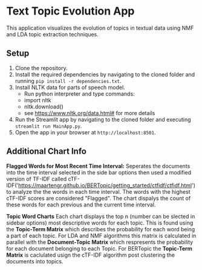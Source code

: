 # Text Topic Evolution App

This application visualizes the evolution of topics in textual data using NMF and LDA topic extraction techniques.

## Setup

1. Clone the repository.
2. Install the required dependencies by navigating to the cloned folder and running `pip install -r dependencies.txt`.
3. Install NLTK data for parts of speech model.
    - Run python interpreter and type commands:
    - import nltk
    - nltk.download()
    - see https://www.nltk.org/data.html# for more details
4. Run the Streamlit app by navigating to the cloned folder and executing `streamlit run MainApp.py`.
5. Open the app in your browser at `http://localhost:8501`.

## Additional Chart Info
**Flagged Words for Most Recent Time Interval:**
Seperates the documents into the time interval selected in the side bar options then used a modified version of TF-IDF called cTF-IDF('https://maartengr.github.io/BERTopic/getting_started/ctfidf/ctfidf.html') to analyze the the words in each time interval. The words with the highest cTF-IDF scores are considered "Flagged". The chart dispalys the count of these words for each previous and the current time interval.

**Topic Word Charts**
Each chart displays the top n (number can be slected in sidebar options) most descriptive words for each topic. This is found using the **Topic-Term Matrix** which describes the probability for each word being a part of each topic. For LDA and NMF algorithms this matrix is calculated in parallel with the **Document-Topic Matrix** which respresents the probability for each document belonging to each Topic. For BERTopic the **Topic-Term Matrix** is caclulated usign the cTF-IDF algorithm post clustering the documents into topics.
